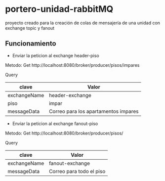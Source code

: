 # portero-unidad-rabbitMQ
proyecto creado para la creación de colas de mensajería de una unidad con exchange topic y fanout 

## Funcionamiento

* Enviar la peticion al exchange header-piso

Metodo: Get http://localhost:8080/broker/producer/pisos/impares

Query

| clave         | Valor                                |
| ------------- | ------------------------------------ |
| exchangeName  | header-exchange                      |
| piso          | impar                                |
| messageData   | Correo para los apartamentos impares |  


* Enviar la peticion al exchange fanout-piso

Metodo: Get http://localhost:8080/broker/producer/pisos/

Query

| clave         | Valor                                |
| ------------- | ------------------------------------ |
| exchangeName  | fanout-exchange                      |
| messageData   | Correo para todo el piso             |
